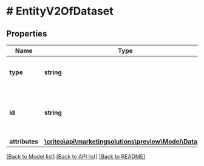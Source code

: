# # EntityV2OfDataset

## Properties

Name | Type | Description | Notes
------------ | ------------- | ------------- | -------------
**type** | **string** | A string containing the entity type |
**id** | **string** | A opaque string containing the unique Id of the entity |
**attributes** | [**\criteo\api\marketingsolutions\preview\Model\Dataset**](Dataset.md) |  | [optional]

[[Back to Model list]](../../README.md#models) [[Back to API list]](../../README.md#endpoints) [[Back to README]](../../README.md)
